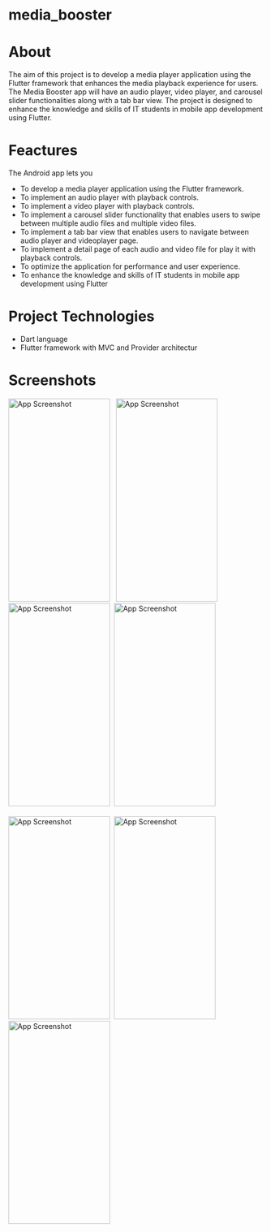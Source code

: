 # media_booster


# About
The aim of this project is to develop a media player application using the Flutter framework that enhances the media playback experience for users. The Media Booster app will have an audio player, video player, and carousel slider functionalities along with a tab bar view. The project is designed to enhance the knowledge and skills of IT students in mobile app development using Flutter.

# Feactures
The Android app lets you
- To develop a media player application using the Flutter framework.
- To implement an audio player with playback controls.
- To implement a video player with playback controls.
- To implement a carousel slider functionality that enables users to swipe between multiple audio files and multiple video files.
- To implement a tab bar view that enables users to navigate between audio player and videoplayer page.
- To implement a detail page of each audio and video file for play it with playback controls.
- To optimize the application for performance and user experience.
- To enhance the knowledge and skills of IT students in mobile app development using Flutter

# Project Technologies
- Dart language
- Flutter framework with MVC and Provider architectur


# Screenshots
<img src="https://github.com/user-attachments/assets/8b0641bc-062d-4f93-824d-7d0fa0905d03" alt="App Screenshot" width="200" height="400"/> &#160;
<img src="https://github.com/user-attachments/assets/295aeb66-44e7-4976-8c90-3e011055930d" alt="App Screenshot" width="200" height="400"/> &#160;
<img src="https://github.com/user-attachments/assets/8d3a8bd4-75c1-4b9d-98f2-57e804c01966" alt="App Screenshot" width="200" height="400"/>&#160;
<img src="https://github.com/user-attachments/assets/1f6afc0f-da7f-49d4-bb7f-1c403ee397e6" alt="App Screenshot" width="200" height="400"/>  <br><br>
<img src="https://github.com/user-attachments/assets/848df20a-458b-44a7-899e-a0407aa625dc" alt="App Screenshot" width="200" height="400"/>&#160;
<img src="https://github.com/user-attachments/assets/aed79896-495f-4863-abc2-10bfc99dab3a" alt="App Screenshot" width="200" height="400"/>&#160;
<img src="https://github.com/user-attachments/assets/fbd06f4e-267f-438d-9001-7cf64f579b72" alt="App Screenshot" width="200" height="400"/>&#160;







